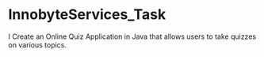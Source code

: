 # InnobyteServices_Task
I Create an Online Quiz Application in Java that allows users to take quizzes on various topics. 
